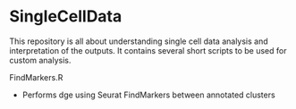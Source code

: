 # SingleCellData
This repository is all about understanding single cell data analysis and interpretation of the outputs. It contains several short scripts to be used for custom analysis.

FindMarkers.R <br>
- Performs dge using Seurat FindMarkers between annotated clusters








